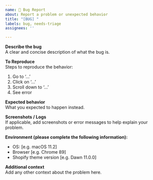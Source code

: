 ```yaml
---
name: 🐞 Bug Report
about: Report a problem or unexpected behavior
title: "[BUG] "
labels: bug, needs-triage
assignees: ''

---
```


**Describe the bug**  
A clear and concise description of what the bug is.  

**To Reproduce**  
Steps to reproduce the behavior:
1. Go to ‘…’
2. Click on ‘…’
3. Scroll down to ‘…’
4. See error

**Expected behavior**  
What you expected to happen instead.

**Screenshots / Logs**  
If applicable, add screenshots or error messages to help explain your problem.

**Environment (please complete the following information):**  
- OS: [e.g. macOS 11.2]  
- Browser [e.g. Chrome 89]  
- Shopify theme version [e.g. Dawn 11.0.0]  

**Additional context**  
Add any other context about the problem here.  
